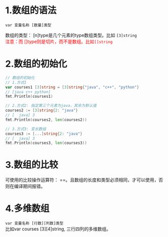  # 1.数组的语法
 `var 变量名称 [数量]类型`
 
数组的类型： [n]type是几个元素的type数组类型。比如 `[3]string` <br/>
<font color="red">注意：而 []type则是切片，而不是数组。比如`[]string`</font>

# 2.数组的初始化
```go
// 数组的初始化
// 1.方式1
var courses1 [3]string = [3]string{"java", "c++", "python"}
// [java c++ python]
fmt.Println(courses1)

// 2.方式2: 指定第三个元素为java，其余为默认值 
courses2 := [3]string{2: "java"}
// [  java] 3
fmt.Println(courses2, len(courses2))

// 3.方式3: 变长数组
courses3 := [...]string{2: "java"}
// [  java] 3
fmt.Println(courses3, len(courses3))

```
# 3.数组的比较
可使用的比较操作运算符： ==。且数组的长度和类型必须相同，才可以使用，否则在编译期间报错。

# 4.多维数组
`var 变量名称 [行数][列数]类型`<br/>
比如var courses [3][4]string, 三行四列的多维数组。